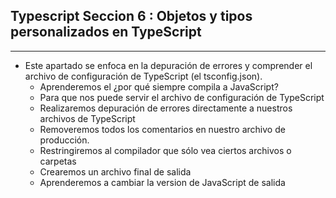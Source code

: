 ## Typescript Seccion 6 : Objetos y tipos personalizados en TypeScript
---
*   Este apartado se enfoca en la depuración de errores y comprender el archivo de configuración de TypeScript (el tsconfig.json).
    *   Aprenderemos el ¿por qué siempre compila a JavaScript?
    *   Para que nos puede servir el archivo de configuración de TypeScript
    *   Realizaremos depuración de errores directamente a nuestros archivos de TypeScript
    *   Removeremos todos los comentarios en nuestro archivo de producción.
    *   Restringiremos al compilador que sólo vea ciertos archivos o carpetas
    *   Crearemos un archivo final de salida
    *   Aprenderemos a cambiar la version de JavaScript de salida